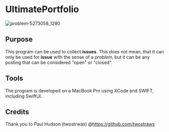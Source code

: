 # UltimatePortfolio

![problem-5273058_1280](https://github.com/MrSpockDe/UltimatePortfolio/assets/5158939/0069fd8c-55d8-4f4f-b296-27df474fe6d6)

## Purpose
This program can be used to collect **issues**. This does not mean, that it can only be used for **issue** with the sense of a *problem*, but it can be any posting that can be considered "open" or "closed".

## Tools
The program is developed on a MacBook Pro using XCode and SWIFT, including SwiftUI.

## Credits
Thank you to Paul Hudson (twostrwas) @https://github.com/twostraws
